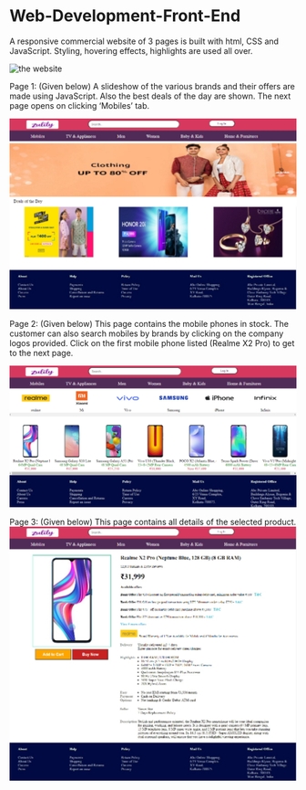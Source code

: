 # Web-Development-Front-End
A responsive commercial website of 3 pages is built with html, CSS and JavaScript. Styling, hovering effects, highlights are used all over.

![the website](https://aheri-mondal.github.io/Web-Development-Front-End/)

Page 1:  (Given below) A slideshow of the various brands and their offers are made using JavaScript. Also the best deals of the day are shown. The next page opens on clicking ‘Mobiles’ tab.

  ![page 1 screen](https://github.com/Aheri-Mondal/Web-Development-Front-End/blob/master/img/pg1.jpg)













Page 2: (Given below) This page contains the mobile phones in stock. The customer can also search mobiles by brands by clicking on the company logos provided. Click on the first mobile phone listed (Realme X2 Pro) to get to the next page.
  
  ![page 2 screen](https://github.com/Aheri-Mondal/Web-Development-Front-End/blob/master/img/pg2.PNG)

















Page 3: (Given below) This page contains all details of the selected product. 
    ![page 1 screen](https://github.com/Aheri-Mondal/Web-Development-Front-End/blob/master/img/pg3.jpg)



